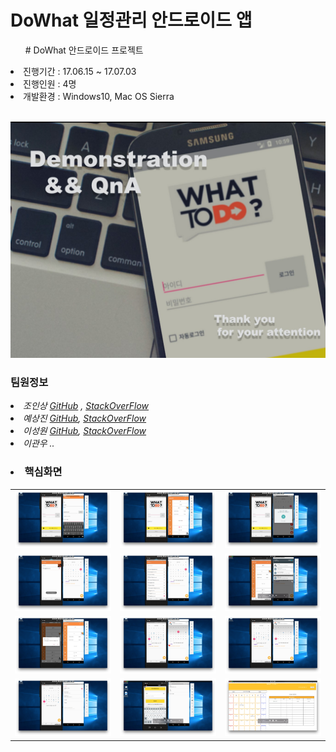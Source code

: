 # DoWhat 일정관리 안드로이드 앱

<ul># DoWhat 안드로이드 프로젝트</ul>
 <li>진행기간 : 17.06.15 ~ 17.07.03</li>
 <li>진행인원 : 4명</li>
 <li>개발환경 : Windows10, Mac OS Sierra</li>
 <br>

![Comnawa image](readme/dowhat.jpg)

### 팀원정보

*<li>조인상 [GitHub][ghinsang] , [StackOverFlow][sfinsang]</li>*
*<li>예상진 [GitHub][ghsangjin], [StackOverFlow][sfsangjin]</li>* 
*<li>이성원 [GitHub][ghsungwon], [StackOverFlow][sungwon]</li>*
*<li>이관우 ..</li>*

### <li>핵심화면</li>

<table>
 <tr>
  <td><img src="readme/1.png" width="300px"></td>
  <td><img src="readme/2.png" width="300px"></td>
  <td><img src="readme/3.png" width="300px"></td>
 </tr>
  <tr>
  <td><img src="readme/4.png" width="300px"></td>
  <td><img src="readme/5.png" width="300px"></td>
  <td><img src="readme/6.png" width="300px"></td>
 </tr>
  <tr>
  <td><img src="readme/7.png" width="300px"></td>
  <td><img src="readme/8.png" width="300px"></td>
  <td><img src="readme/9.png" width="300px"></td>
 </tr>
  <tr>
  <td><img src="readme/10.png" width="300px"></td>
  <td><img src="readme/11.png" width="300px"></td>
  <td><img src="readme/12.png" width="300px"></td>
 </tr>
 </table>
 

[ghsangjin]: https://github.com/sangjin0309
[ghsungwon]: https://github.com/tjddnjs625
[ghinsang]: https://github.com/insangwabcho
[sfinsang]: https://stackoverflow.com/users/8349800/%EC%A1%B0%EC%9D%B8%EC%83%81
[sfsangjin]: https://stackoverflow.com/users/8366655/%EC%98%88%EC%83%81%EC%A7%84
[sungwon]: https://stackoverflow.com/users/8504569/%EC%9D%B4%EC%84%B1%EC%9B%90
